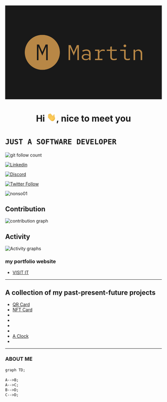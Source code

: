 ![my style](./images/logo.png)

<h1 align="center">Hi <img src="https://raw.githubusercontent.com/ABSphreak/ABSphreak/master/gifs/Hi.gif" width="30px">, nice to meet you</h1>

# `JUST A SOFTWARE DEVELOPER`

![git follow count](https://img.shields.io/github/followers/nonso01?logo=github&style=for-the-badge&color=0891b2&labelColor=1c191)



[![Linkedin](https://img.shields.io/static/v1?label=&message=Linkedin&color=0E7FBF&&&style=flat&logo=linkedin&logoColor=white)](https://www.linkedin.com/in/nonso-martin-80b221238)

[![Discord](https://img.shields.io/static/v1?label=&labelColor=6E85D3&message=nonso01&color=555555&style=flat&logo=discord&logoColor=white)](https://discordapp.com/users/907553467399307284)

[![Twitter Follow](https://img.shields.io/twitter/follow/Nonsomartin6?color=1DA1F2&logo=twitter&style=flat)](https://twitter.com/intent/follow?original_referer=https%3A%2F%2Ftwitter.com%2Fitsmeshibintmz&screen_name=Nonsomartin6)




 
 ![nonso01](https://github-readme-stats-itsmeshibintmz.vercel.app/api?username=nonso01&show_icons=true&&line_height=25&width=20&title_color=FFFFFF&icon_color=FFFFFF&text_color=FFFFFF&bg_color=454455)
 
## Contribution

![contribution graph](https://github-readme-streak-stats.herokuapp.com/?user=itsmeshibintmz&stroke=ffffff&background=454455&ring=0891b2&fire=FF0000&currStreakNum=ffffff&currStreakLabel=0891b2&sideNums=ffffff&sideLabels=ffffff&dates=ffffff&hide_border=false)

## Activity

![Activity graphs](https://activity-graph.herokuapp.com/graph?username=nonso01&custom_title=nonso01s%20Contribution%20Graph&theme=react-dark)

### my portfolio website
- [VISIT IT ](https://nonso01.netlify.app)

___

## A collection of my past-present-future projects

- [QR Card]()
- [NFT Card]()
- []()
- []()
- []()
- []()
- [A Clock]()
- 
___

###  ABOUT ME

```mermaid
graph TD;

A-->B;
A-->C;
B-->D;
C-->D;

```
